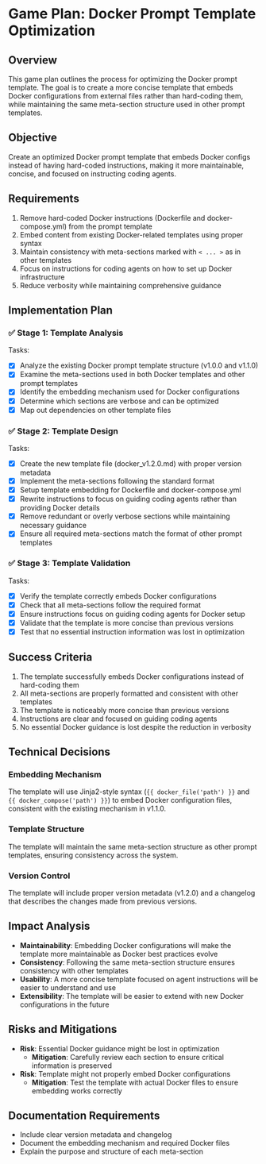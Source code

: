 # Game Plan: Docker Prompt Template Optimization

## Overview
This game plan outlines the process for optimizing the Docker prompt template. The goal is to create a more concise template that embeds Docker configurations from external files rather than hard-coding them, while maintaining the same meta-section structure used in other prompt templates.

## Objective
Create an optimized Docker prompt template that embeds Docker configs instead of having hard-coded instructions, making it more maintainable, concise, and focused on instructing coding agents.

## Requirements
1. Remove hard-coded Docker instructions (Dockerfile and docker-compose.yml) from the prompt template
2. Embed content from existing Docker-related templates using proper syntax
3. Maintain consistency with meta-sections marked with `< ... >` as in other templates
4. Focus on instructions for coding agents on how to set up Docker infrastructure
5. Reduce verbosity while maintaining comprehensive guidance

## Implementation Plan

### ✅ Stage 1: Template Analysis
Tasks:
- [x] Analyze the existing Docker prompt template structure (v1.0.0 and v1.1.0)
- [x] Examine the meta-sections used in both Docker templates and other prompt templates
- [x] Identify the embedding mechanism used for Docker configurations
- [x] Determine which sections are verbose and can be optimized
- [x] Map out dependencies on other template files

### ✅ Stage 2: Template Design
Tasks:
- [x] Create the new template file (docker_v1.2.0.md) with proper version metadata
- [x] Implement the meta-sections following the standard format
- [x] Setup template embedding for Dockerfile and docker-compose.yml
- [x] Rewrite instructions to focus on guiding coding agents rather than providing Docker details
- [x] Remove redundant or overly verbose sections while maintaining necessary guidance
- [x] Ensure all required meta-sections match the format of other prompt templates

### ✅ Stage 3: Template Validation
Tasks:
- [x] Verify the template correctly embeds Docker configurations
- [x] Check that all meta-sections follow the required format
- [x] Ensure instructions focus on guiding coding agents for Docker setup
- [x] Validate that the template is more concise than previous versions
- [x] Test that no essential instruction information was lost in optimization

## Success Criteria
1. The template successfully embeds Docker configurations instead of hard-coding them
2. All meta-sections are properly formatted and consistent with other templates
3. The template is noticeably more concise than previous versions
4. Instructions are clear and focused on guiding coding agents
5. No essential Docker guidance is lost despite the reduction in verbosity

## Technical Decisions

### Embedding Mechanism
The template will use Jinja2-style syntax (`{{ docker_file('path') }}` and `{{ docker_compose('path') }}`) to embed Docker configuration files, consistent with the existing mechanism in v1.1.0.

### Template Structure
The template will maintain the same meta-section structure as other prompt templates, ensuring consistency across the system.

### Version Control
The template will include proper version metadata (v1.2.0) and a changelog that describes the changes made from previous versions.

## Impact Analysis
- **Maintainability**: Embedding Docker configurations will make the template more maintainable as Docker best practices evolve
- **Consistency**: Following the same meta-section structure ensures consistency with other templates
- **Usability**: A more concise template focused on agent instructions will be easier to understand and use
- **Extensibility**: The template will be easier to extend with new Docker configurations in the future

## Risks and Mitigations
- **Risk**: Essential Docker guidance might be lost in optimization
  - **Mitigation**: Carefully review each section to ensure critical information is preserved
- **Risk**: Template might not properly embed Docker configurations
  - **Mitigation**: Test the template with actual Docker files to ensure embedding works correctly

## Documentation Requirements
- Include clear version metadata and changelog
- Document the embedding mechanism and required Docker files
- Explain the purpose and structure of each meta-section 